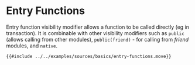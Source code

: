 # Entry Functions

Entry function visibility modifier allows a function to be called directly (eg in transaction). It is combinable with other
visibility modifiers such as `public` (allows calling from other modules), `public(friend)` - for calling from *friend* modules,
and `native`.

```move
{{#include ../../examples/sources/basics/entry-functions.move}}
```
